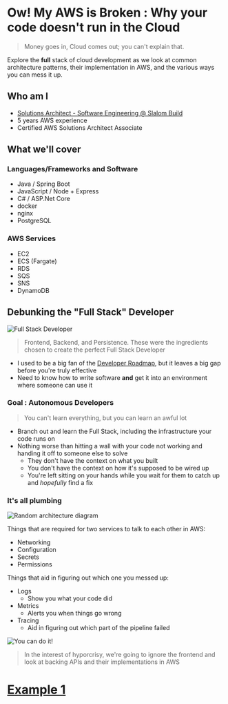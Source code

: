 # Ow! My AWS is Broken : Why your code doesn't run in the Cloud
> Money goes in, Cloud comes out; you can't explain that.

Explore the **full** stack of cloud development as we look at common architecture patterns, their implementation in AWS, and the various ways you can mess it up.

## Who am I

- [Solutions Architect - Software Engineering @ Slalom Build](https://www.linkedin.com/in/lnicho/)
- 5 years AWS experience
- Certified AWS Solutions Architect Associate

## What we'll cover

### Languages/Frameworks and Software
- Java / Spring Boot
- JavaScript / Node + Express
- C# / ASP.Net Core
- docker
- nginx
- PostgreSQL

### AWS Services
- EC2
- ECS (Fargate)
- RDS
- SQS
- SNS
- DynamoDB

## Debunking the "Full Stack" Developer

![Full Stack Developer](https://media.geeksforgeeks.org/wp-content/cdn-uploads/20190626123927/untitlsssssed.png)

> Frontend, Backend, and Persistence. These were the ingredients chosen to create the perfect Full Stack Developer

- I used to be a big fan of the [Developer Roadmap](https://github.com/kamranahmedse/developer-roadmap#introduction), but it leaves a big gap before you're truly effective
- Need to know how to write software **and** get it into an environment where someone can use it

### Goal : Autonomous Developers

> You can't learn everything, but you can learn an awful lot

- Branch out and learn the Full Stack, including the infrastructure your code runs on
- Nothing worse than hitting a wall with your code not working and handing it off to someone else to solve
    - They don't have the context on what you built
    - You don't have the context on how it's supposed to be wired up
    - You're left sitting on your hands while you wait for them to catch up and _hopefully_ find a fix

### It's all plumbing

![Random architecture diagram](https://labs.sogeti.com/wp-content/uploads/2020/05/Solution-Architecture.jpg)

Things that are required for two services to talk to each other in AWS:
- Networking
- Configuration
- Secrets
- Permissions

Things that aid in figuring out which one you messed up:
- Logs
    - Show you what your code did
- Metrics
    - Alerts you when things go wrong
- Tracing
    - Aid in figuring out which part of the pipeline failed


![You can do it!](https://i.pinimg.com/originals/11/f2/37/11f237c545ef6f9b046b30a83dd7f482.jpg)

> In the interest of hyporcrisy, we're going to ignore the frontend and look at backing APIs and their implementations in AWS

# [Example 1](https://github.com/lnicho/ow-my-aws-is-broken/tree/main/ex-1#example-1-simple-docker-compose-on-ec2)
